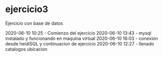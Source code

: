 # ejercicio3

Ejercicio con base de datos

2020-06-10 10:25 - Comienzo del ejercicio
2020-06-10 13:43 - mysql instalado y funcionando en maquina virtual
2020-06-10 16:03 - conexion desde heidiSQL y continuacion de ejercicio
2020-06-10 12:27 - llenado catalogos ubicacion